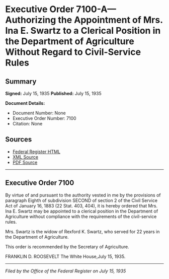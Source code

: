 # Executive Order 7100-A—Authorizing the Appointment of Mrs. Ina E. Swartz to a Clerical Position in the Department of Agriculture Without Regard to Civil-Service Rules

## Summary

**Signed:** July 15, 1935
**Published:** July 15, 1935

**Document Details:**
- Document Number: None
- Executive Order Number: 7100
- Citation: None

## Sources
- [Federal Register HTML](https://www.presidency.ucsb.edu/documents/executive-order-7100-authorizing-the-appointment-mrs-ina-e-swartz-clerical-position-the)
- [XML Source](None)
- [PDF Source](None)

---

## Executive Order 7100

By virtue of and pursuant to the authority vested in me by the provisions of paragraph Eighth of subdivision SECOND of section 2 of the Civil Service Act of January 16, 1883 (22 Stat. 403, 404), it is hereby ordered that Mrs. Ina E. Swartz may be appointed to a clerical position in the Department of Agriculture without compliance with the requirements of the civil-service rules.

Mrs. Swartz is the widow of Rexford K. Swartz, who served for 22 years in the Department of Agriculture.

This order is recommended by the Secretary of Agriculture.

FRANKLIN D. ROOSEVELT
The White House,July 15, 1935.

---

*Filed by the Office of the Federal Register on July 15, 1935*
